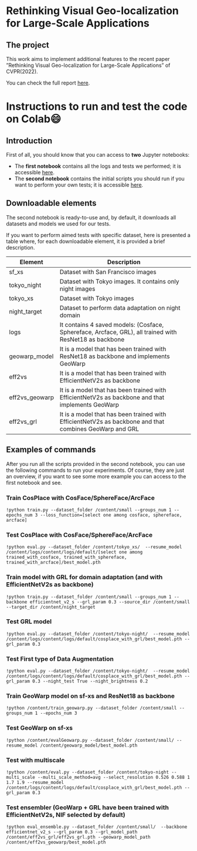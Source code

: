 # Rethinking Visual Geo-localization for Large-Scale Applications




## The project
This work aims to implement additional features to
the recent paper ”Rethinking Visual Geo-localization for
Large-Scale Applications” of CVPR(2022). 

You can check the full report [here](./REPORT.pdf).

# Instructions to run and test the code on Colab😄

## Introduction
First of all, you should know that you can access to **two** Jupyter notebooks:
- The **first notebook** contains all the logs and tests we performed; it is accessible [here](./Visual_Geolocalization_2.ipynb).
- The **second notebook** contains the initial scripts you should run if you want to perform your own tests; it is accessible [here](./setup_for_tests.ipynb).

## Downloadable elements
The second notebook is ready-to-use and, by default, it downloads all datasets and models we used for our tests.

If you want to perform aimed tests with specific dataset, here is presented a table where, for each downloadable element, it is provided a brief description.

| **Element**    | **Description**                                                                                        |
|----------------|--------------------------------------------------------------------------------------------------------|
| sf_xs          | Dataset with San Francisco images                                                                      |
| tokyo_night    | Dataset with Tokyo images. It contains only night images                                               |
| tokyo_xs       | Dataset with Tokyo images                                                                              |
| night_target   | Dataset to perform data adaptation on night domain                                                     |
| logs           | It contains 4 saved models: (Cosface, Sphereface, Arcface, GRL), all trained with ResNet18 as backbone |
| geowarp_model  | It is a model that has been trained with ResNet18 as backbone and implements GeoWarp                   |
| eff2vs         | It is a model that has been trained with EfficientNetV2s as backbone                                   |
| eff2vs_geowarp | It is a model that has been trained with EfficientNetV2s as backbone and that implements GeoWarp       |
| eff2vs_grl     | It is a model that has been trained with EfficientNetV2s as backbone and that combines GeoWarp and GRL |

## Examples of commands
After you run all the scripts provided in the second notebook, you can use the following commands to run your experiments.
Of course, they are just an overview, if you want to see some more example you can access to the first notebook and see.

### Train CosPlace with CosFace/SphereFace/ArcFace
```!python train.py --dataset_folder /content/small --groups_num 1 --epochs_num 3 --loss_function=[select one among cosface, sphereface, arcface]```

### Test CosPlace with CosFace/SphereFace/ArcFace
```!python eval.py --dataset_folder /content/tokyo_xs/  --resume_model /content/logs/content/logs/default/[select one among trained_with_cosface, trained_with_sphereface, trained_with_arcface]/best_model.pth```

### Train model with GRL for domain adaptation (and with EfficientNetV2s as backbone)
```!python train.py --dataset_folder /content/small --groups_num 1 --backbone efficientnet_v2_s --grl_param 0.3 --source_dir /content/small --target_dir /content/night_target```

### Test GRL model
```!python eval.py --dataset_folder /content/tokyo-night/  --resume_model /content/logs/content/logs/default/cosplace_with_grl/best_model.pth --grl_param 0.3```


### Test First type of Data Augmentation
```!python eval.py --dataset_folder /content/tokyo-night/  --resume_model /content/logs/content/logs/default/cosplace_with_grl/best_model.pth --grl_param 0.3 --night_test True --night_brightness 0.2```

### Train GeoWarp model on sf-xs and ResNet18 as backbone
```!python /content/train_geowarp.py --dataset_folder /content/small --groups_num 1 --epochs_num 3 ```

### Test GeoWarp on sf-xs
```!python /content/evalGeowarp.py --dataset_folder /content/small/ --resume_model /content/geowarp_model/best_model.pth ```

### Test with multiscale
```!python /content/eval.py --dataset_folder /content/tokyo-night --multi_scale --multi_scale_method=avg --select_resolution 0.526 0.588 1 1.7 1.9 --resume_model /content/logs/content/logs/default/cosplace_with_grl/best_model.pth --grl_param 0.3 ```

### Test ensembler (GeoWarp + GRL have been trained with EfficientNetV2s, NIF selected by default)
```!python eval_ensemble.py --dataset_folder /content/small/  --backbone efficientnet_v2_s --grl_param 0.3 --grl_model_path /content/eff2vs_grl/eff2vs_grl.pth --geowarp_model_path /content/eff2vs_geowarp/best_model.pth ```